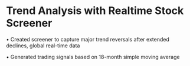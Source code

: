 # Trend Analysis with Realtime Stock Screener

•	Created screener to capture major trend reversals after extended declines, global real-time data

•	Generated trading signals based on 18-month simple moving average
